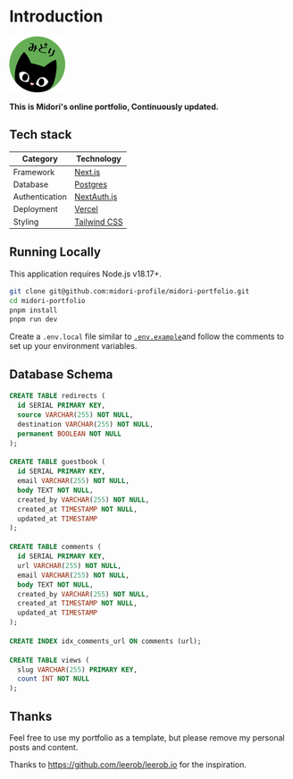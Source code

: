 # Introduction

<img src="./app/avatar-portfolio.jpg" alt="Portfolio Avatar" width="100" height="100">

**This is Midori's online portfolio, Continuously updated.**

## Tech stack

| **Category**       | **Technology**                           |
|--------------------|------------------------------------------|
| Framework          | [Next.js](https://nextjs.org/)           |
| Database           | [Postgres](https://vercel.com/postgres)  |
| Authentication     | [NextAuth.js](https://next-auth.js.org)  |
| Deployment         | [Vercel](https://vercel.com)             |
| Styling            | [Tailwind CSS](https://tailwindcss.com)  |

## Running Locally

This application requires Node.js v18.17+.

```bash
git clone git@github.com:midori-profile/midori-portfolio.git
cd midori-portfolio
pnpm install
pnpm run dev
```

Create a `.env.local` file similar to [`.env.example`](https://github.com/midori-profile/midori-portfolio/blob/master/.env.example)and follow the comments to set up your environment variables.

## Database Schema

```sql
CREATE TABLE redirects (
  id SERIAL PRIMARY KEY,
  source VARCHAR(255) NOT NULL,
  destination VARCHAR(255) NOT NULL,
  permanent BOOLEAN NOT NULL
);

CREATE TABLE guestbook (
  id SERIAL PRIMARY KEY,
  email VARCHAR(255) NOT NULL,
  body TEXT NOT NULL,
  created_by VARCHAR(255) NOT NULL,
  created_at TIMESTAMP NOT NULL,
  updated_at TIMESTAMP
);

CREATE TABLE comments (
  id SERIAL PRIMARY KEY,
  url VARCHAR(255) NOT NULL,
  email VARCHAR(255) NOT NULL,
  body TEXT NOT NULL,
  created_by VARCHAR(255) NOT NULL,
  created_at TIMESTAMP NOT NULL,
  updated_at TIMESTAMP
);

CREATE INDEX idx_comments_url ON comments (url);

CREATE TABLE views (
  slug VARCHAR(255) PRIMARY KEY,
  count INT NOT NULL
);
```

## Thanks

Feel free to use my portfolio as a template, but please remove my personal posts and content.

Thanks to https://github.com/leerob/leerob.io for the inspiration.

